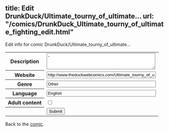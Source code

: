 title: Edit DrunkDuck/Ultimate_tourny_of_ultimate...
url: "/comics/DrunkDuck_Ultimate_tourny_of_ultimate_fighting_edit.html"
---
Edit info for comic DrunkDuck/Ultimate_tourny_of_ultimate...

<form name="comic" action="http://gaepostmail.appspot.com/comic/" method="post">
<table class="comicinfo">
<tr>
<th>Description</th><td><textarea name="description" cols="40" rows="3">-</textarea></td>
</tr>
<tr>
<th>Website</th><td><input type="text" name="url" value="http://www.theduckwebcomics.com/Ultimate_tourny_of_ultimate_fighting/" size="40"/></td>
</tr>
<tr>
<th>Genre</th><td><input type="text" name="genre" value="Other" size="40"/></td>
</tr>
<tr>
<th>Language</th><td><input type="text" name="language" value="English" size="40"/></td>
</tr>
<tr>
<th>Adult content</th><td><input type="checkbox" name="adult" value="adult" /></td>
</tr>
<tr>
<th></th><td>
<input type="hidden" name="comic" value="DrunkDuck_Ultimate_tourny_of_ultimate_fighting" />
<input type="submit" name="submit" value="Submit" />
</td>
</tr>
</table>
</form>

Back to the [comic](DrunkDuck_Ultimate_tourny_of_ultimate_fighting.html).
